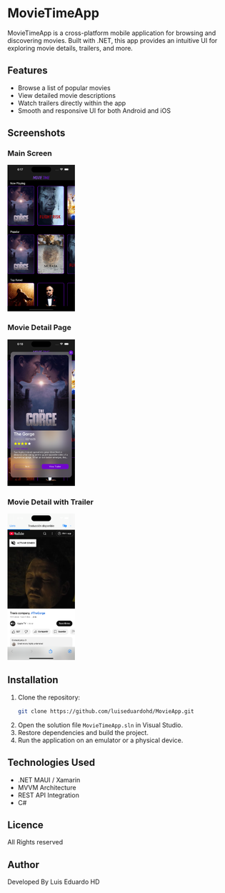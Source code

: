 # MovieTimeApp

MovieTimeApp is a cross-platform mobile application for browsing and discovering movies. Built with .NET, this app provides an intuitive UI for exploring movie details, trailers, and more.

## Features

- Browse a list of popular movies
- View detailed movie descriptions
- Watch trailers directly within the app
- Smooth and responsive UI for both Android and iOS

## Screenshots

### Main Screen
<img src="https://github.com/luiseduardohd/MovieApp/blob/main/Screenshots/Main.png?raw=true" width="30%">

### Movie Detail Page
<img src="https://github.com/luiseduardohd/MovieApp/blob/main/Screenshots/Movie-Detail.png?raw=true" width="30%">

### Movie Detail with Trailer
<img src="https://github.com/luiseduardohd/MovieApp/blob/main/Screenshots/Movie-Detail-Trailer.png?raw=true" width="30%">


## Installation

1. Clone the repository:
   ```sh
   git clone https://github.com/luiseduardohd/MovieApp.git
   ```
2. Open the solution file `MovieTimeApp.sln` in Visual Studio.
3. Restore dependencies and build the project.
4. Run the application on an emulator or a physical device.

## Technologies Used

- .NET MAUI / Xamarin
- MVVM Architecture
- REST API Integration
- C#


## Licence
All Rights reserved

## Author
Developed By Luis Eduardo HD
